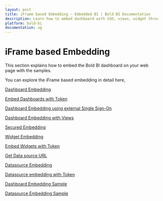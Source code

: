 ```yaml
---
layout: post
title: iFrame based Embedding – Embedded BI | Bold BI Documentation
description: Learn how to embed dashboard with SSO, views, widget through iFrame-based embedding in Bold BI deployed in your server.
platform: bold-bi
documentation: ug
---
```


# iFrame based Embedding

This section explains how to embed the Bold BI dashboard on your web page with the samples.

You can explore the iFrame based embedding in detail here,

[Dashboard Embedding](/embedding-options/iframe-embedding/embedding-a-dashboard/)

[Embed Dashboards with Token](/embedding-options/iframe-embedding/dashboard-embedding-with-token-authentication/)

[Dashboard Embedding using external Single Sign-On](/embedding-options/iframe-embedding/dashboard-embedding-with-external-sso/)

[Dashboard Embedding with Views](/embedding-options/iframe-embedding/embedding-a-dashboard-with-views/)

[Secured Embedding](/embedding-options/iframe-embedding/secured-embedding/)

[Widget Embedding](/embedding-options/iframe-embedding/embedding-a-widget/)

[Embed Widgets with Token](/embedding-options/iframe-embedding/widget-embedding-with-token-authentication/)

[Get Data source URL](/embedding-options/iframe-embedding/get-datasource-url/)

[Datasource Embedding](/embedding-options/iframe-embedding/datasource-embedding/)

[Datasource embedding with Token](/embedding-options/iframe-embedding/datasource-embedding-with-token-authentication/)

[Dashboard Embedding Sample](/embedding-options/iframe-embedding/sample/dashboard-embedding/)

[Datasource Embedding Sample](/embedding-options/iframe-embedding/sample/data-source-embedding/)
